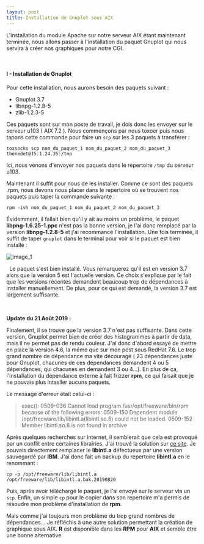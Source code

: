 ```yaml
---
layout: post
title: Installation de Gnuplot sous AIX
---
```

L'installation du module Apache sur notre serveur AIX étant maintenant terminée, nous allons passer à l'installation du paquet Gnuplot qui nous servira à créer nos graphiques pour notre CGI.

&nbsp;
#### __I - Installation de Gnuplot__ 

Pour cette installation, nous aurons besoin des paquets suivant :

- Gnuplot 3.7
- libnpg-1.2.8-5
- zlib-1.2.3-5

Ces paquets sont sur mon poste de travail, je dois donc les envoyer sur le serveur u103 ( AIX 7.2 ). Nous commençons par nous toxoer puis nous tapons cette commande pour faire un `scp` sur les 3 paquets à transférer :
```
toxsocks scp nom_du_paquet_1 nom_du_paquet_2 nom_du_paquet_3 tbenedet@15.1.24.35:/tmp
```

Ici, nous venons d'envoyer nos paquets dans le repertoire `/tmp` du serveur u103.

Maintenant il suffit pour nous de les installer. Comme ce sont des paquets .rpm, nous devons nous placer dans le repertoire où se trouvent nos paquets puis taper la commande suivante :
```
rpm -ivh nom_du_paquet_1 nom_du_paquet_2 nom_du_paquet_3
```

Évidemment, il fallait bien qu'il y ait au moins un problème, le paquet __libpng-1.6.25-1.ppc__ n'est pas la bonne version, je l'ai donc remplacé par la version __libnpg-1.2.8-5__ et j'ai recommancé l'installation. Une fois terminée, il suffit de taper `gnuplot` dans le terminal pour voir si le paquet est bien installé :

![image_1](http://image.noelshack.com/fichiers/2019/31/1/1564405327-gnuplot-ok.png)

&nbsp;
Le paquet s'est bien installé. Vous remarquerez qu'il est en version 3.7 alors que la version 5 est l'actuelle version. Ce choix s'explique par le fait que les versions récentes demandent beaucoup trop de dépendances à installer manuellement. De plus, pour ce qui est demandé, la version 3.7 est largement suffisante.

&nbsp;

__Update du 21 Août 2019 :__

Finalement, il se trouve que la version 3.7 n'est pas suffisante. Dans cette version, Gnuplot permet bien de créer des histogrammes à partir de data, mais il ne permet pas de rendu couleur. J'ai donc d'abord essayé de mettre en place la version 4.6, la même que sur mon post sous RedHat 7.6. Le trop grand nombre de dépendance ma vite découragé ( 23 dépendances juste pour Gnuplot, chacunes de ces dependances demandent 4 ou 5 dépendances, qui chacunes en demandent 3 ou 4...). En plus de ça, l'installation du dépendance externe à fait frizzer __rpm__, ce qui faisait que je ne pouvais plus intasller aucuns paquets.

Le message d'erreur était celui-ci :
> exec(): 0509-036 Cannot load program /usr/opt/freeware/bin/rpm because of the following errors:
        0509-150   Dependent module /opt/freeware/lib/libintl.a(libintl.so.8) could not be loaded.
        0509-152   Member libintl.so.8 is not found in archive
        
Après quelques recherches sur internet, il semblerait que cela est provoqué par un conflit entre certaines librairies. J'ai trouvé la solution sur [ce site](https://www.ibm.com/developerworks/community/forums/html/topic?id=ef9dc17e-dc23-466a-83c5-2fb55655c0ee). Je pouvais directement remplacer le __libintl.a__ défectueux par une version sauvegardé par __IBM__. J'ai donc fait un backup du repertoire __libintl.a__ en le renommant :

```
cp -p /opt/freeware/lib/libintl.a /opt/freeware/lib/libintl.a.bak.20190820
```
Puis, après avoir téléchargé le paquet, je l'ai envoyé sur le serveur via un `scp`. Enfin, un simple `cp` pour le copier dans son repertoire m'a permis de résoudre mon problème d'installation de __rpm__.

Mais comme j'ai toujours mon problème du trop grand nombres de dépendances... Je réfléchis à une autre solution permettant la création de graphique sous AIX. __R__ est disponible dans les __RPM__ pour __AIX__ et semble être une bonne alternative.
